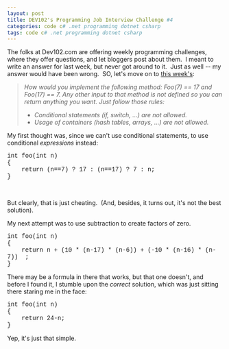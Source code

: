 ```yaml
---
layout: post
title: DEV102's Programming Job Interview Challenge #4
categories: code c# .net programming dotnet csharp
tags: code c# .net programming dotnet csharp
---
```


  <p>The folks at Dev102.com are offering weekly programming challenges, where they offer questions, and let bloggers post about them.  I meant to write an answer for last week, but never got around to it.  Just as well -- my answer would have been wrong.  SO, let's move on to <a href="http://www.dev102.com/2008/05/19/a-programming-job-interview-challenge-4/">this week's</a>:</p>  <blockquote>   <p><em>How would you implement the following method: Foo(7) == 17 and Foo(17) == 7. Any other input to that method is not defined so you can return anything you want. Just follow those rules:</em></p>    <ul>     <li><em>Conditional statements (if, switch, …) are not allowed. </em></li>      <li><em>Usage of containers (hash tables, arrays, …) are not allowed. </em></li>   </ul> </blockquote>  <p>My first thought was, since we can't use conditional statements, to use conditional <em>expressions</em> instead:</p>  <p><font face="Courier New">int foo(int n)      <br />{      <br />    return (n==7) ? 17 : (n==17) ? 7 : n;      <br />} </font></p>  <p> </p>  <p>But clearly, that is just cheating.  (And, besides, it turns out, it's not the best solution).</p>  <p>My next attempt was to use subtraction to create factors of zero.</p>  <p><font face="Courier New">int foo(int n)      <br />{      <br />    return n + (10 * (n-17) * (n-6)) + (-10 * (n-16) * (n-7))  ;      <br />} </font></p>  <p>There may be a formula in there that works, but that one doesn't, and before I found it, I stumble upon the <em>correct </em>solution, which was just sitting there staring me in the face:</p>  <p><font face="Courier New">int foo(int n)      <br />{      <br />    return 24-n;      <br />} </font></p>  <p><font face="Courier New"></font></p>  <p>Yep, it's just that simple.</p>